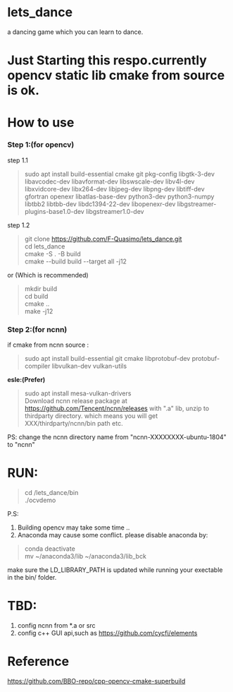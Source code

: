 # lets_dance
a dancing game which you can learn to dance.

# Just Starting this respo.currently opencv static lib cmake from source is ok.

# How to use
### Step 1:(for opencv)
step 1.1
>sudo apt install build-essential cmake git pkg-config libgtk-3-dev 
    libavcodec-dev libavformat-dev libswscale-dev libv4l-dev 
    libxvidcore-dev libx264-dev libjpeg-dev libpng-dev libtiff-dev 
    gfortran openexr libatlas-base-dev python3-dev python3-numpy 
    libtbb2 libtbb-dev libdc1394-22-dev libopenexr-dev 
    libgstreamer-plugins-base1.0-dev libgstreamer1.0-dev </br>

step 1.2

> git clone https://github.com/F-Quasimo/lets_dance.git</br>
> cd lets_dance</br> 
> cmake -S . -B build</br>
> cmake --build build --target all -j12

or (Which is recommended)
> mkdir build<br/>
> cd build<br/>
> cmake ..<br/>
> make -j12
### Step 2:(for ncnn)
if cmake from ncnn source :
>sudo apt install build-essential git cmake libprotobuf-dev protobuf-compiler libvulkan-dev vulkan-utils

**esle:(Prefer)**
>sudo apt install mesa-vulkan-drivers </br>
>Download ncnn release package at https://github.com/Tencent/ncnn/releases with ".a" lib, unzip to thirdparty directory. which means you will get XXX/thirdparty/ncnn/bin path etc.

PS: change the ncnn directory name from "ncnn-XXXXXXXX-ubuntu-1804" to "ncnn"

# RUN:
> cd /lets_dance/bin </br>
> ./ocvdemo


P.S: 
1. Building opencv may take some time ..
2. Anaconda may cause some conflict. please disable anaconda by:
> conda deactivate </br>
> mv \~/anaconda3/lib \~/anaconda3/lib_bck


 make sure the LD_LIBRARY_PATH is updated while running your exectable in the bin/ folder.

# TBD:
1. config ncnn from *.a or src
2. config c++ GUI api,such as https://github.com/cycfi/elements

# Reference
https://github.com/BBO-repo/cpp-opencv-cmake-superbuild